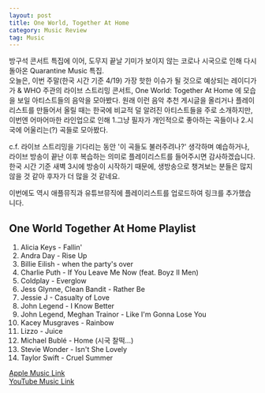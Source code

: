 ```yaml
---
layout: post
title: One World, Together At Home
category: Music Review
tag: Music
---
```


방구석 콘서트 특집에 이어, 도무지 끝날 기미가 보이지 않는 코로나 시국으로 인해 다시 돌아온 Quarantine Music 특집.  
오늘은, 이번 주말(한국 시간 기준 4/19) 가장 핫한 이슈가 될 것으로 예상되는 레이디가가 & WHO 주관의 라이브 스트리밍 콘서트, One World: Together At Home 에 모습을 보일 아티스트들의 음악을 모아봤다. 원래 이런 음악 추천 게시글을 올리거나 플레이리스트를 만들어서 올릴 때는 한국에 비교적 덜 알려진 아티스트들을 주로 소개하지만, 이번엔 어마어마한 라인업으로 인해 1.그냥 필자가 개인적으로 좋아하는 곡들이나 2.시국에 어울리는(?) 곡들로 모아봤다.  

c.f. 라이브 스트리밍을 기다리는 동안 '이 곡들도 불러주려나?' 생각하며 예습하거나, 라이브 방송이 끝난 이후 복습하는 의미로 플레이리스트를 들어주시면 감사하겠습니다. 한국 시간 기준 새벽 3시에 방송이 시작하기 때문에, 생방송으로 챙겨보는 분들은 많지 않을 것 같아 후자가 더 많을 것 같네요.  

이번에도 역시 애플뮤직과 유튜브뮤직에 플레이리스트를 업로드하여 링크를 추가했습니다.  


## One World Together At Home Playlist  
1. Alicia Keys - Fallin'  
2. Andra Day - Rise Up  
3. Billie Eilish - when the party's over  
4. Charlie Puth - If You Leave Me Now (feat. Boyz II Men)  
5. Coldplay - Everglow  
6. Jess Glynne, Clean Bandit - Rather Be  
7. Jessie J - Casualty of Love  
8. John Legend - I Know Better  
9. John Legend, Meghan Trainor - Like I'm Gonna Lose You  
10. Kacey Musgraves - Rainbow  
11. Lizzo - Juice  
12. Michael Bublé - Home  (시국 찰떡...)  
13. Stevie Wonder - Isn't She Lovely  
14. Taylor Swift - Cruel Summer  


[Apple Music Link](https://music.apple.com/kr/playlist/one-world-together-at-home/pl.u-yZyVPrlFZPRVAJ)  
[YouTube Music Link](https://music.youtube.com/playlist?list=PL11vlqtt87LBx62VcnMnbVOGY0TaVBAUY)  
